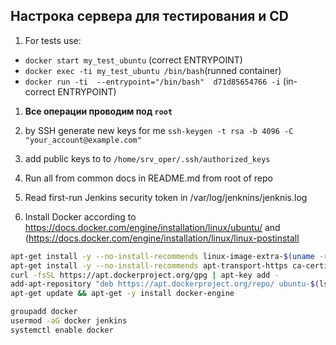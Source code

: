 ## Настрока сервера для тестирования и CD

1. For tests use:
- `docker start my_test_ubuntu` (correct ENTRYPOINT)
- `docker exec -ti my_test_ubuntu /bin/bash`(runned container)
- `docker run -ti  --entrypoint="/bin/bash"  d71d85654766 -i` (in-correct ENTRYPOINT)


1. __Все операции проводим под `root`__

1. by SSH generate new keys for me `ssh-keygen -t rsa -b 4096 -C "your_account@example.com"`
1. add public keys to to `/home/srv_oper/.ssh/authorized_keys`
1. Run all from common docs in README.md from root of repo
1. Read first-run Jenkins security token in /var/log/jenknins/jenknis.log
1. Install Docker according to https://docs.docker.com/engine/installation/linux/ubuntu/ and (https://docs.docker.com/engine/installation/linux/linux-postinstall

```sh
apt-get install -y --no-install-recommends linux-image-extra-$(uname -r) linux-image-extra-virtual lsb-release
apt-get install -y --no-install-recommends apt-transport-https ca-certificates curl software-properties-common
curl -fsSL https://apt.dockerproject.org/gpg | apt-key add -
add-apt-repository "deb https://apt.dockerproject.org/repo/ ubuntu-$(lsb_release -cs) main"
apt-get update && apt-get -y install docker-engine

groupadd docker
usermod -aG docker jenkins
systemctl enable docker

```
